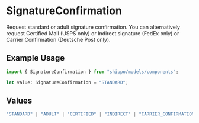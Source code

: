 # SignatureConfirmation

Request standard or adult signature confirmation. You can alternatively request Certified Mail (USPS only) 
or Indirect signature (FedEx only) or Carrier Confirmation (Deutsche Post only).

## Example Usage

```typescript
import { SignatureConfirmation } from "shippo/models/components";

let value: SignatureConfirmation = "STANDARD";
```

## Values

```typescript
"STANDARD" | "ADULT" | "CERTIFIED" | "INDIRECT" | "CARRIER_CONFIRMATION"
```